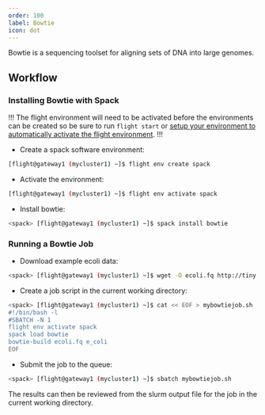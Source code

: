 ```yaml
---
order: 100
label: Bowtie
icon: dot
---
```


Bowtie is a sequencing toolset for aligning sets of DNA into large genomes.

## Workflow

### Installing Bowtie with Spack

!!!
The flight environment will need to be activated before the environments can be created so be sure to run `flight start` or [setup your environment to automatically activate the flight environment](/using_environment/cli-basics/flight_system/#activating-the-flight-system).
!!!

- Create a spack software environment:

```bash
[flight@gateway1 (mycluster1) ~]$ flight env create spack
```

- Activate the environment:

```bash
[flight@gateway1 (mycluster1) ~]$ flight env activate spack
```
- Install bowtie:

```bash
<spack> [flight@gateway1 (mycluster1) ~]$ spack install bowtie
```
### Running a Bowtie Job

- Download example ecoli data:

```bash
<spack> [flight@gateway1 (mycluster1) ~]$ wget -O ecoli.fq http://tiny.cc/ecoli
```

- Create a job script in the current working directory:

```bash
<spack> [flight@gateway1 (mycluster1) ~]$ cat << EOF > mybowtiejob.sh
#!/bin/bash -l
#SBATCH -N 1
flight env activate spack
spack load bowtie
bowtie-build ecoli.fq e_coli
EOF
```

- Submit the job to the queue:

```bash
<spack> [flight@gateway1 (mycluster1) ~]$ sbatch mybowtiejob.sh
```

The results can then be reviewed from the slurm output file for the job in the current working directory. 
